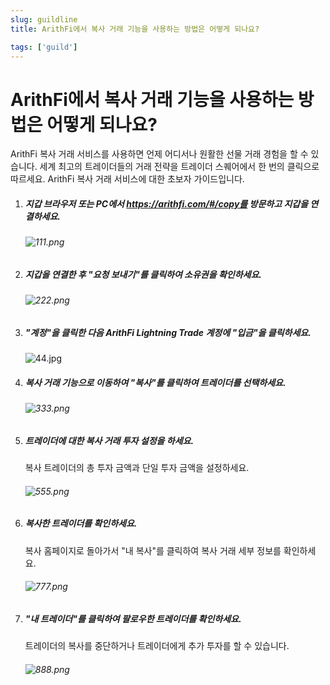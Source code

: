 ```yaml
---
slug: guildline
title: ArithFi에서 복사 거래 기능을 사용하는 방법은 어떻게 되나요?

tags: ['guild']
---
```


# ArithFi에서 복사 거래 기능을 사용하는 방법은 어떻게 되나요?

ArithFi 복사 거래 서비스를 사용하면 언제 어디서나 원활한 선물 거래 경험을 할 수 있습니다. 세계 최고의 트레이더들의 거래 전략을 트레이더 스퀘어에서 한 번의 클릭으로 따르세요. ArithFi 복사 거래 서비스에 대한 초보자 가이드입니다.

1. ##### 지갑 브라우저 또는 PC에서 https://arithfi.com/#/copy를 방문하고 지갑을 연결하세요.

   ###### ![111.png](https://bafybeibixmvl5uy7yanoqd24ybpozioj3omynxxvmaqdpjdcs2bpfdph3y.ipfs.nftstorage.link/111.png)

2. ##### 지갑을 연결한 후 "요청 보내기"를 클릭하여 소유권을 확인하세요.

   ###### ![222.png](https://bafybeibixmvl5uy7yanoqd24ybpozioj3omynxxvmaqdpjdcs2bpfdph3y.ipfs.nftstorage.link/222.png)

3. ##### "계정"을 클릭한 다음 ArithFi Lightning Trade 계정에 "입금"을 클릭하세요.

   ![44.jpg](https://bafybeibixmvl5uy7yanoqd24ybpozioj3omynxxvmaqdpjdcs2bpfdph3y.ipfs.nftstorage.link/333.png)

4. ##### 복사 거래 기능으로 이동하여 "복사"를 클릭하여 트레이더를 선택하세요.

   ###### ![333.png](https://bafybeibixmvl5uy7yanoqd24ybpozioj3omynxxvmaqdpjdcs2bpfdph3y.ipfs.nftstorage.link/444.png)

5. ##### 트레이더에 대한 복사 거래 투자 설정을 하세요.

   복사 트레이더의 총 투자 금액과 단일 투자 금액을 설정하세요.

   ###### ![555.png](https://bafybeibixmvl5uy7yanoqd24ybpozioj3omynxxvmaqdpjdcs2bpfdph3y.ipfs.nftstorage.link/555.png)

6. ##### 복사한 트레이더를 확인하세요.

   복사 홈페이지로 돌아가서 "내 복사"를 클릭하여 복사 거래 세부 정보를 확인하세요.

   ###### ![777.png](https://bafybeibixmvl5uy7yanoqd24ybpozioj3omynxxvmaqdpjdcs2bpfdph3y.ipfs.nftstorage.link/666.png)

7. ##### "내 트레이더"를 클릭하여 팔로우한 트레이더를 확인하세요.

   트레이더의 복사를 중단하거나 트레이더에게 추가 투자를 할 수 있습니다.

   ###### ![888.png](https://bafybeibixmvl5uy7yanoqd24ybpozioj3omynxxvmaqdpjdcs2bpfdph3y.ipfs.nftstorage.link/777.png)

   